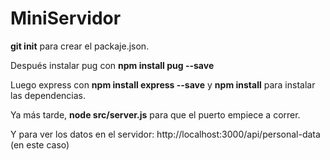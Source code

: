 # MiniServidor

__git init__ para crear el packaje.json.

Después instalar pug  con __npm install pug --save__

Luego express con __npm install express --save__ y __npm install__ para instalar las dependencias.

Ya más tarde, __node src/server.js__ para que el puerto empiece a correr.

Y para ver los datos en el servidor: http://localhost:3000/api/personal-data (en este caso)
